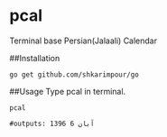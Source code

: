 # pcal
Terminal base Persian(Jalaali) Calendar

##Installation
```
go get github.com/shkarimpour/go
```

##Usage
Type pcal in terminal.
```
pcal

#outputs: 1396 آبان 6
```
